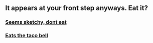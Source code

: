 ## It appears at your front step anyways. Eat it?
### [Seems sketchy, dont eat]()
### [Eats the taco bell]()